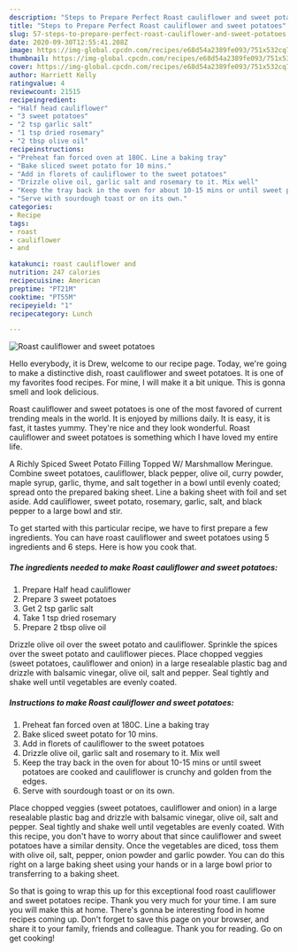 ```yaml
---
description: "Steps to Prepare Perfect Roast cauliflower and sweet potatoes"
title: "Steps to Prepare Perfect Roast cauliflower and sweet potatoes"
slug: 57-steps-to-prepare-perfect-roast-cauliflower-and-sweet-potatoes
date: 2020-09-30T12:55:41.208Z
image: https://img-global.cpcdn.com/recipes/e68d54a2389fe093/751x532cq70/roast-cauliflower-and-sweet-potatoes-recipe-main-photo.jpg
thumbnail: https://img-global.cpcdn.com/recipes/e68d54a2389fe093/751x532cq70/roast-cauliflower-and-sweet-potatoes-recipe-main-photo.jpg
cover: https://img-global.cpcdn.com/recipes/e68d54a2389fe093/751x532cq70/roast-cauliflower-and-sweet-potatoes-recipe-main-photo.jpg
author: Harriett Kelly
ratingvalue: 4
reviewcount: 21515
recipeingredient:
- "Half head cauliflower"
- "3 sweet potatoes"
- "2 tsp garlic salt"
- "1 tsp dried rosemary"
- "2 tbsp olive oil"
recipeinstructions:
- "Preheat fan forced oven at 180C. Line a baking tray"
- "Bake sliced sweet potato for 10 mins."
- "Add in florets of cauliflower to the sweet potatoes"
- "Drizzle olive oil, garlic salt and rosemary to it. Mix well"
- "Keep the tray back in the oven for about 10-15 mins or until sweet potatoes are cooked and cauliflower is crunchy and golden from the edges."
- "Serve with sourdough toast or on its own."
categories:
- Recipe
tags:
- roast
- cauliflower
- and

katakunci: roast cauliflower and 
nutrition: 247 calories
recipecuisine: American
preptime: "PT21M"
cooktime: "PT55M"
recipeyield: "1"
recipecategory: Lunch

---
```



![Roast cauliflower and sweet potatoes](https://img-global.cpcdn.com/recipes/e68d54a2389fe093/751x532cq70/roast-cauliflower-and-sweet-potatoes-recipe-main-photo.jpg)

Hello everybody, it is Drew, welcome to our recipe page. Today, we're going to make a distinctive dish, roast cauliflower and sweet potatoes. It is one of my favorites food recipes. For mine, I will make it a bit unique. This is gonna smell and look delicious.

Roast cauliflower and sweet potatoes is one of the most favored of current trending meals in the world. It is enjoyed by millions daily. It is easy, it is fast, it tastes yummy. They're nice and they look wonderful. Roast cauliflower and sweet potatoes is something which I have loved my entire life.

A Richly Spiced Sweet Potato Filling Topped W/ Marshmallow Meringue. Combine sweet potatoes, cauliflower, black pepper, olive oil, curry powder, maple syrup, garlic, thyme, and salt together in a bowl until evenly coated; spread onto the prepared baking sheet. Line a baking sheet with foil and set aside. Add cauliflower, sweet potato, rosemary, garlic, salt, and black pepper to a large bowl and stir.


To get started with this particular recipe, we have to first prepare a few ingredients. You can have roast cauliflower and sweet potatoes using 5 ingredients and 6 steps. Here is how you cook that.

<!--inarticleads1-->

##### The ingredients needed to make Roast cauliflower and sweet potatoes:

1. Prepare Half head cauliflower
1. Prepare 3 sweet potatoes
1. Get 2 tsp garlic salt
1. Take 1 tsp dried rosemary
1. Prepare 2 tbsp olive oil


Drizzle olive oil over the sweet potato and cauliflower. Sprinkle the spices over the sweet potato and cauliflower pieces. Place chopped veggies (sweet potatoes, cauliflower and onion) in a large resealable plastic bag and drizzle with balsamic vinegar, olive oil, salt and pepper. Seal tightly and shake well until vegetables are evenly coated. 

<!--inarticleads2-->

##### Instructions to make Roast cauliflower and sweet potatoes:

1. Preheat fan forced oven at 180C. Line a baking tray
1. Bake sliced sweet potato for 10 mins.
1. Add in florets of cauliflower to the sweet potatoes
1. Drizzle olive oil, garlic salt and rosemary to it. Mix well
1. Keep the tray back in the oven for about 10-15 mins or until sweet potatoes are cooked and cauliflower is crunchy and golden from the edges.
1. Serve with sourdough toast or on its own.


Place chopped veggies (sweet potatoes, cauliflower and onion) in a large resealable plastic bag and drizzle with balsamic vinegar, olive oil, salt and pepper. Seal tightly and shake well until vegetables are evenly coated. With this recipe, you don&#39;t have to worry about that since cauliflower and sweet potatoes have a similar density. Once the vegetables are diced, toss them with olive oil, salt, pepper, onion powder and garlic powder. You can do this right on a large baking sheet using your hands or in a large bowl prior to transferring to a baking sheet. 

So that is going to wrap this up for this exceptional food roast cauliflower and sweet potatoes recipe. Thank you very much for your time. I am sure you will make this at home. There's gonna be interesting food in home recipes coming up. Don't forget to save this page on your browser, and share it to your family, friends and colleague. Thank you for reading. Go on get cooking!
